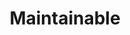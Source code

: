 ---
title: Maintainable
description: On the Maintainable software podcast, we speak with seasoned practitioners who have worked past the problems often associated with technical debt and legacy code.
cover: maintainable.jpg
site: https://maintainable.fm
episodes: https://maintainable.fm/episodes
language: English
---